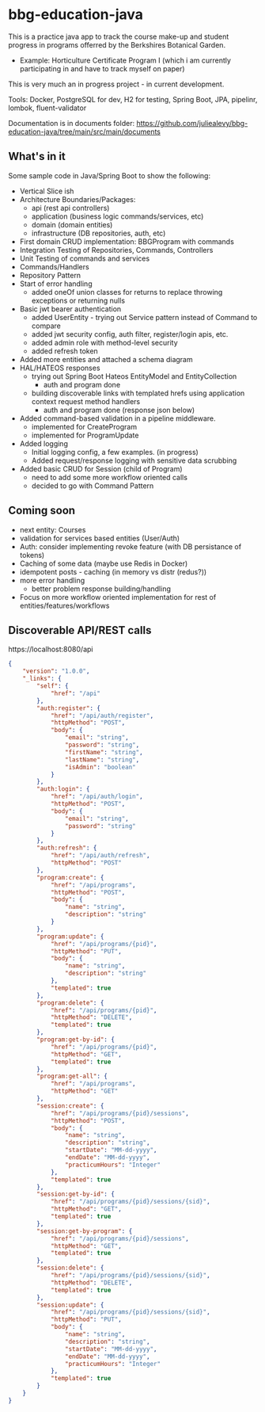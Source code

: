 # bbg-education-java
This is a practice java app to track the course make-up and student progress in programs offerred by the Berkshires Botanical Garden.
- Example:  Horticulture Certificate Program I  (which i am currently participating in and have to track myself on paper)

This is very much an in progress project - in current development.

Tools:  Docker, PostgreSQL for dev, H2 for testing, Spring Boot, JPA, pipelinr, lombok, fluent-validator

Documentation is in documents folder:  https://github.com/juliealevy/bbg-education-java/tree/main/src/main/documents

## What's in it
Some sample code in Java/Spring Boot to show the following:
- Vertical Slice ish
- Architecture Boundaries/Packages:
  - api (rest api controllers)
  - application (business logic commands/services, etc)
  - domain (domain entities)
  - infrastructure (DB repositories, auth, etc)
- First domain CRUD implementation:  BBGProgram with commands
- Integration Testing of Repositories, Commands, Controllers
- Unit Testing of commands and services
- Commands/Handlers
- Repository Pattern
- Start of error handling
  - added oneOf union classes for returns to replace throwing exceptions or returning nulls
- Basic jwt bearer authentication 
  -   added UserEntity - trying out Service pattern instead of Command to compare
  -   added jwt security config, auth filter, register/login apis, etc.
  -   added admin role with method-level security
  -   added refresh token
- Added more entities and attached a schema diagram  
- HAL/HATEOS responses 
  - trying out Spring Boot Hateos EntityModel and EntityCollection
    - auth and program done
  - building discoverable links with templated hrefs using application context request method handlers
    - auth and program done (response json below)
- Added command-based validation in a pipeline middleware.
  -   implemented for CreateProgram
  -   implemented for ProgramUpdate  
- Added logging
  - Initial logging config, a few examples.  (in progress) 
  - Added request/response logging with sensitive data scrubbing
- Added basic CRUD for Session (child of Program)
  -   need to add some more workflow oriented calls
  -   decided to go with Command Pattern
    

## Coming soon
- next entity:  Courses
- validation for services based entities (User/Auth)
- Auth: consider implementing revoke feature (with DB persistance of tokens)
- Caching of some data (maybe use Redis in Docker)
- idempotent posts - caching (in memory vs distr (redus?))
- more error handling
  - better problem response building/handling
- Focus on more workflow oriented implementation for rest of entities/features/workflows  
  
## Discoverable API/REST calls

https://localhost:8080/api

```json
{
    "version": "1.0.0",
    "_links": {
        "self": {
            "href": "/api"
        },
        "auth:register": {
            "href": "/api/auth/register",
            "httpMethod": "POST",
            "body": {
                "email": "string",
                "password": "string",
                "firstName": "string",
                "lastName": "string",
                "isAdmin": "boolean"
            }
        },
        "auth:login": {
            "href": "/api/auth/login",
            "httpMethod": "POST",
            "body": {
                "email": "string",
                "password": "string"
            }
        },
        "auth:refresh": {
            "href": "/api/auth/refresh",
            "httpMethod": "POST"
        },
        "program:create": {
            "href": "/api/programs",
            "httpMethod": "POST",
            "body": {
                "name": "string",
                "description": "string"
            }
        },
        "program:update": {
            "href": "/api/programs/{pid}",
            "httpMethod": "PUT",
            "body": {
                "name": "string",
                "description": "string"
            },
            "templated": true
        },
        "program:delete": {
            "href": "/api/programs/{pid}",
            "httpMethod": "DELETE",
            "templated": true
        },
        "program:get-by-id": {
            "href": "/api/programs/{pid}",
            "httpMethod": "GET",
            "templated": true
        },
        "program:get-all": {
            "href": "/api/programs",
            "httpMethod": "GET"
        },
        "session:create": {
            "href": "/api/programs/{pid}/sessions",
            "httpMethod": "POST",
            "body": {
                "name": "string",
                "description": "string",
                "startDate": "MM-dd-yyyy",
                "endDate": "MM-dd-yyyy",
                "practicumHours": "Integer"
            },
            "templated": true
        },
        "session:get-by-id": {
            "href": "/api/programs/{pid}/sessions/{sid}",
            "httpMethod": "GET",
            "templated": true
        },
        "session:get-by-program": {
            "href": "/api/programs/{pid}/sessions",
            "httpMethod": "GET",
            "templated": true
        },
        "session:delete": {
            "href": "/api/programs/{pid}/sessions/{sid}",
            "httpMethod": "DELETE",
            "templated": true
        },
        "session:update": {
            "href": "/api/programs/{pid}/sessions/{sid}",
            "httpMethod": "PUT",
            "body": {
                "name": "string",
                "description": "string",
                "startDate": "MM-dd-yyyy",
                "endDate": "MM-dd-yyyy",
                "practicumHours": "Integer"
            },
            "templated": true
        }
    }
}
```
